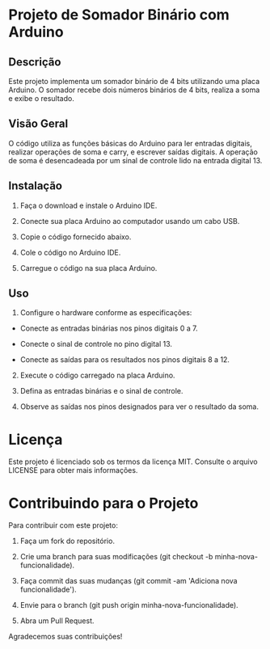 
# Projeto de Somador Binário com Arduino
## Descrição
Este projeto implementa um somador binário de 4 bits utilizando uma placa Arduino. O somador recebe dois números binários de 4 bits, realiza a soma e exibe o resultado.

## Visão Geral
O código utiliza as funções básicas do Arduino para ler entradas digitais, realizar operações de soma e carry, e escrever saídas digitais. A operação de soma é desencadeada por um sinal de controle lido na entrada digital 13.

## Instalação
1. Faça o download e instale o Arduino IDE.

2. Conecte sua placa Arduino ao computador usando um cabo USB.

3. Copie o código fornecido abaixo.

4. Cole o código no Arduino IDE.

5. Carregue o código na sua placa Arduino.

## Uso
1. Configure o hardware conforme as especificações:

* Conecte as entradas binárias nos pinos digitais 0 a 7.

* Conecte o sinal de controle no pino digital 13.

* Conecte as saídas para os resultados nos pinos digitais 8 a 12.

2. Execute o código carregado na placa Arduino.

3. Defina as entradas binárias e o sinal de controle.

4. Observe as saídas nos pinos designados para ver o resultado da soma.

# Licença

Este projeto é licenciado sob os termos da licença MIT. Consulte o arquivo LICENSE para obter mais informações.

# Contribuindo para o Projeto
 Para contribuir com este projeto:

1. Faça um fork do repositório.

2. Crie uma branch para suas modificações (git checkout -b minha-nova-funcionalidade).

3. Faça commit das suas mudanças (git commit -am 'Adiciona nova funcionalidade').

4. Envie para o branch (git push origin minha-nova-funcionalidade).

5. Abra um Pull Request.

Agradecemos suas contribuições!





















